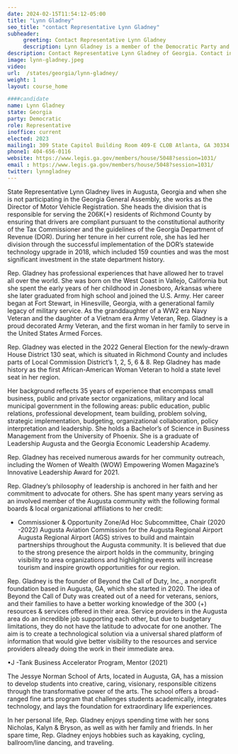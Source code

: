 ```yaml
---
date: 2024-02-15T11:54:12-05:00
title: "Lynn Gladney"
seo_title: "contact Representative Lynn Gladney"
subheader:
     greeting: Contact Representative Lynn Gladney
     description: Lynn Gladney is a member of the Democratic Party and represents District 129 in the Georgia House of Representatives. He assumed office on January 9, 2023, and his current term ends on January 13, 2025.
description: Contact Representative Lynn Gladney of Georgia. Contact information for Lynn Gladney includes email address, phone number, and mailing address.
image: lynn-gladney.jpeg
video:
url:  /states/georgia/lynn-gladney/
weight: 1
layout: course_home

####candidate
name: Lynn Gladney
state: Georgia
party: Democratic
role: Representative
inoffice: current
elected: 2023
mailing1: 309 State Capitol Building Room 409-E CLOB Atlanta, GA 30334
phone1: 404-656-0116
website: https://www.legis.ga.gov/members/house/5048?session=1031/
email : https://www.legis.ga.gov/members/house/5048?session=1031/
twitter: lynngladney
---
```


State Representative Lynn Gladney lives in Augusta, Georgia and when she is not participating in the Georgia General Assembly, she works as the Director of Motor Vehicle Registration. She heads the division that is responsible for serving the 206K(+) residents of Richmond County by ensuring that drivers are compliant pursuant to the constitutional authority of the Tax Commissioner and the guidelines of the Georgia Department of Revenue (DOR). During her tenure in her current role, she has led her division through the successful implementation of the DOR’s statewide technology upgrade in 2018, which included 159 counties and was the most significant investment in the state department history.

Rep. Gladney has professional experiences that have allowed her to travel all over the world. She was born on the West Coast in Vallejo, California but she spent the early years of her childhood in Jonesboro, Arkansas where she later graduated from high school and joined the U.S. Army. Her career began at Fort Stewart, in Hinesville, Georgia, with a generational family legacy of military service. As the granddaughter of a WW2 era Navy Veteran and the daughter of a Vietnam era Army Veteran, Rep. Gladney is a proud decorated Army Veteran, and the first woman in her family to serve in the United States Armed Forces.

Rep. Gladney was elected in the 2022 General Election for the newly-drawn House District 130 seat, which is situated in Richmond County and includes parts of Local Commission District’s 1, 2, 5, 6 & 8. Rep Gladney has made history as the first African-American Woman Veteran to hold a state level seat in her region.

Her background reflects 35 years of experience that encompass small business, public and private sector organizations, military and local municipal government in the following areas: public education, public relations, professional development, team building, problem solving, strategic implementation, budgeting, organizational collaboration, policy interpretation and leadership. She holds a Bachelor’s of Science in Business Management from the University of Phoenix. She is a graduate of Leadership Augusta and the Georgia Economic Leadership Academy.

Rep. Gladney has received numerous awards for her community outreach, including the Women of Wealth (WOW) Empowering Women Magazine’s Innovative Leadership Award for 2021.

Rep. Gladney’s philosophy of leadership is anchored in her faith and her commitment to advocate for others. She has spent many years serving as an involved member of the Augusta community with the following formal boards & local organizational affiliations to her credit:
- Commissioner & Opportunity Zone/Ad Hoc Subcommittee, Chair (2020 -2022) Augusta Aviation Commission for the Augusta Regional Airport
Augusta Regional Airport (AGS) strives to build and maintain partnerships throughout the Augusta community. It is believed that due to the strong presence the airport holds in the community, bringing visibility to area organizations and highlighting events will increase tourism and inspire growth opportunities for our region.

Rep. Gladney is the founder of Beyond the Call of Duty, Inc., a nonprofit foundation based in Augusta, GA, which she started in 2020. The idea of Beyond the Call of Duty was created out of a need for veterans, seniors, and their families to have a better working knowledge of the 300 (+) resources & services offered in their area. Service providers in the Augusta area do an incredible job supporting each other, but due to budgetary limitations, they do not have the latitude to advocate for one another. The aim is to create a technological solution via a universal shared platform of information that would give better visibility to the resources and service providers already doing the work in their immediate area.

•J -Tank Business Accelerator Program, Mentor (2021)

The Jessye Norman School of Arts, located in Augusta, GA, has a mission to develop students into creative, caring, visionary, responsible citizens through the transformative power of the arts. The school offers a broad-ranged fine arts program that challenges students academically, integrates technology, and lays the foundation for extraordinary life experiences.

In her personal life, Rep. Gladney enjoys spending time with her sons Nicholas, Kalyn & Bryson, as well as with her family and friends. In her spare time, Rep. Gladney enjoys hobbies such as kayaking, cycling, ballroom/line dancing, and traveling.
